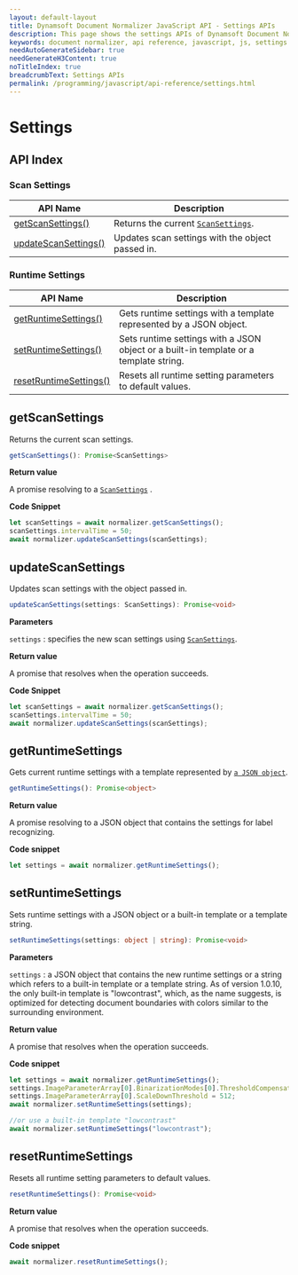 ```yaml
---
layout: default-layout
title: Dynamsoft Document Normalizer JavaScript API - Settings APIs
description: This page shows the settings APIs of Dynamsoft Document Normalizer JavaScript SDK.
keywords: document normalizer, api reference, javascript, js, settings
needAutoGenerateSidebar: true
needGenerateH3Content: true
noTitleIndex: true
breadcrumbText: Settings APIs
permalink: /programming/javascript/api-reference/settings.html
---
```


# Settings

## API Index

### Scan Settings

| API Name | Description |
|---|---|
| [getScanSettings()](#getscansettings) | Returns the current [`ScanSettings`](./interfaces/scansettings.md). |
| [updateScanSettings()](#updatescansettings) | Updates scan settings with the object passed in. |

### Runtime Settings

| API Name | Description |
|---|---|
| [getRuntimeSettings()](#getruntimesettings) | Gets runtime settings with a template represented by a JSON object. |
| [setRuntimeSettings()](#setruntimesettings) | Sets runtime settings with a JSON object or a built-in template or a template string. |
| [resetRuntimeSettings()](#resetruntimesettings) | Resets all runtime setting parameters to default values. |

## getScanSettings

Returns the current scan settings.

```typescript
getScanSettings(): Promise<ScanSettings>
```

**Return value**

A promise resolving to a [`ScanSettings`](./interfaces/scansettings.md) .

**Code Snippet**

```js
let scanSettings = await normalizer.getScanSettings();
scanSettings.intervalTime = 50;
await normalizer.updateScanSettings(scanSettings);
```

## updateScanSettings

Updates scan settings with the object passed in.

```typescript
updateScanSettings(settings: ScanSettings): Promise<void>
```

**Parameters**

`settings` : specifies the new scan settings using [`ScanSettings`](./interfaces/scansettings.md).

**Return value**

A promise that resolves when the operation succeeds.

**Code Snippet**

```js
let scanSettings = await normalizer.getScanSettings();
scanSettings.intervalTime = 50;
await normalizer.updateScanSettings(scanSettings);
```

## getRuntimeSettings

Gets current runtime settings with a template represented by [`a JSON object`]({{site.parameter}}parameter-organization-structure.md#example).

```typescript
getRuntimeSettings(): Promise<object>
```

**Return value**

A promise resolving to a JSON object that contains the settings for label recognizing.

**Code snippet**

```js
let settings = await normalizer.getRuntimeSettings();
```

## setRuntimeSettings

Sets runtime settings with a JSON object or a built-in template or a template string.

```typescript
setRuntimeSettings(settings: object | string): Promise<void>
```

**Parameters**

`settings` : a JSON object that contains the new runtime settings or a string which refers to a built-in template or a template string. As of version 1.0.10, the only built-in template is "lowcontrast", which, as the name suggests, is optimized for detecting document boundaries with colors similar to the surrounding environment.

**Return value**

A promise that resolves when the operation succeeds.

**Code snippet**

```js
let settings = await normalizer.getRuntimeSettings();
settings.ImageParameterArray[0].BinarizationModes[0].ThresholdCompensation = 3;
settings.ImageParameterArray[0].ScaleDownThreshold = 512;
await normalizer.setRuntimeSettings(settings);

//or use a built-in template "lowcontrast"
await normalizer.setRuntimeSettings("lowcontrast");
```

## resetRuntimeSettings

Resets all runtime setting parameters to default values.

```typescript
resetRuntimeSettings(): Promise<void>
```

**Return value**

A promise that resolves when the operation succeeds.

**Code snippet**

```js
await normalizer.resetRuntimeSettings();
```
